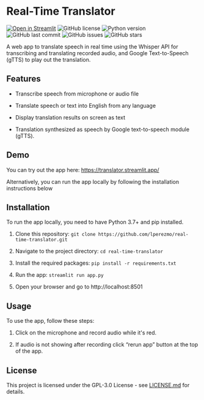 # Real-Time Translator

[![Open in Streamlit](https://static.streamlit.io/badges/streamlit_badge_black_white.svg)](https://translator.streamlitapp.com/)
![GitHub license](https://img.shields.io/github/license/lperezmo/real-time-translator)
![Python version](https://img.shields.io/badge/python-3.8-blue)
![GitHub last commit](https://img.shields.io/github/last-commit/lperezmo/real-time-translator)
![GitHub issues](https://img.shields.io/github/issues/lperezmo/real-time-translator)
![GitHub stars](https://img.shields.io/github/stars/lperezmo/real-time-translator)

A web app to translate speech in real time using the Whisper API for transcribing and translating recorded audio, and Google Text-to-Speech (gTTS) to play out the translation.

## Features


- Transcribe speech from microphone or audio file

- Translate speech or text into English from any language 

- Display translation results on screen as text

- Translation synthesized as speech by Google text-to-speech module (gTTS).


## Demo


You can try out the app here: https://translator.streamlit.app/


Alternatively, you can run the app locally by following the installation instructions below


## Installation


To run the app locally, you need to have Python 3.7+ and pip installed.


1. Clone this repository: `git clone https://github.com/lperezmo/real-time-translator.git`

2. Navigate to the project directory: `cd real-time-translator`

3. Install the required packages: `pip install -r requirements.txt`

4.  Run the app: `streamlit run app.py`

5.  Open your browser and go to http://localhost:8501


## Usage


To use the app, follow these steps:


1. Click on the microphone and record audio while it's red.

2. If audio is not showing after recording click “rerun app” button at the top of the app.


## License


This project is licensed under the GPL-3.0 License - see [LICENSE.md](LICENSE.md) for details.



